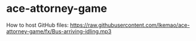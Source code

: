 # ace-attorney-game
How to host GitHub files: https://raw.githubusercontent.com/lkemao/ace-attorney-game/fx/Bus-arriving-idling.mp3
